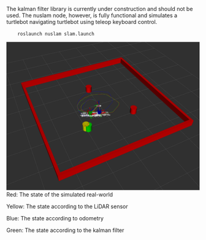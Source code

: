 The kalman filter library is currently under construction and should not be used. The nuslam node, however, is fully functional and simulates a turtlebot navigating turtlebot using teleop keyboard control. 

        roslaunch nuslam slam.launch

![SLAM Demo](Kalman_Filter.png)
Red: The state of the simulated real-world 

Yellow: The state according to the LiDAR sensor 

Blue: The state according to odometry 

Green: The state according to the kalman filter
